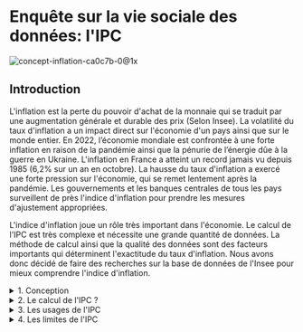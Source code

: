 # Enquête sur la vie sociale des données: l'IPC
![concept-inflation-ca0c7b-0@1x](https://user-images.githubusercontent.com/118843717/204086325-4ae1ba6e-109c-4ee6-81e2-a31fb9232706.jpeg)

## Introduction

L'inflation est la perte du pouvoir d'achat de la monnaie qui se traduit par une augmentation générale et durable des prix (Selon Insee). La volatilité du taux d'inflation a un impact direct sur l'économie d'un pays ainsi que sur le monde entier. En 2022, l’économie mondiale est confrontée à une forte inflation en raison de la pandémie ainsi que la pénurie de l’énergie dûe à la guerre en Ukraine. L'inflation en France a atteint un record jamais vu depuis 1985 (6,2% sur un an en octobre). La hausse du taux d'inflation a exercé une forte pression sur l'économie, qui se remet lentement après la pandémie. Les gouvernements et les banques centrales de tous les pays surveillent de près l'indice d'inflation pour prendre les mesures d'ajustement appropriées.

L'indice d'inflation joue un rôle très important dans l'économie. Le calcul de l'IPC est très complexe et nécessite une grande quantité de données. La méthode de calcul ainsi que la qualité des données sont des facteurs importants qui déterminent l'exactitude du taux d'inflation. Nous avons donc décidé de faire des recherches sur la base de données de l'Insee pour mieux comprendre l'indice d'inflation.


<details>
<summary>1. Conception</summary>
 
L'Institut national de la statistique et des études économiques est le bureau national des statistiques de France. L'INSEE a été créé par la loi de finances du 27 avril 1946. L’Insee est une direction générale du ministère de l'Économie et des Finances: elle collecte, analyse et diffuse des informations sur l’économie et la société française. Eurostat considère l'INSEE comme un organisme indépendant parce qu’il conduit ses travaux en indépendance professionnelle.

![insee-auto-entrepreneur](https://user-images.githubusercontent.com/118843717/204126487-c9b9ee52-aacd-486a-b264-f35235baac08.jpg)

L'une des tâches importantes de l'Insee est de fournir l’indice d'inflation en France au travers de l'indice des prix à la consommation (IPC). Cet indice est de première importance, car il permet de mesurer l’inflation sur une période donnée, généralement une année: il reflète l'évolution moyenne des prix des produits consommés par les ménages. En économie, l'inflation est une situation de hausse générale des prix des biens et services. Une hausse du taux d'inflation, en particulier l'hyperinflation, provoque des effets négatifs conduisant à une crise économique. Au contraire, la déflation est une situation où la croissance des prix est réduite, ce qui affecte la demande de biens et de services, entraînant une situation difficile pour la croissance de l'économie. La mesure commune de l'inflation est le taux d'inflation, c'est-à-dire la variation en pourcentage annualisée de l'indice général des prix.

Ainsi, aujourd'hui, les économistes préfèrent un taux d'inflation faible et stable. Un taux d'inflation stable contribuera à stabiliser le marché du travail, à réduire les coûts de production, à stabiliser les taux d'intérêt et à augmenter les opportunités d'expansion pour les entreprises. Ces effets positifs favorisent le développement économique. Par conséquent, les banques centrales ainsi que les gouvernements doivent surveiller de près le taux d'inflation pour contrôler la situation.

L'Insee a créé la base de données de l'IPC en 1914. La couverture de l'IPC s'est ajustée à la fois géographiquement et démographiquement au fil du temps: aujourd'hui il couvre l'ensemble du territoire français en comptant tous les outre mer excepté Mayotte. La base de données de L'IPC base 2015 est la 8e génération de l'indice, il est entré en service en 2016.

Les experts nationaux et les organisations internationales (Eurostat, FMI, ONU, BIT) sont ceux qui recherchent et décident de la méthode de calcul de l'IPC. Ce calcul est très précis, réglementé et partagé avec les autres pays européens.

Les données d'inflation de l'Insee sont des données publiques accessibles à tous. Ces données aident les ménages, ainsi que les économistes, les banques et les gouvernements à évaluer la situation actuelle de l'inflation. Surtout, en France, la banque centrale et le gouvernement utilisent le taux d'inflation de l'Insee pour évaluer la situation économique du pays. À partir de là, ils ajustent des mesures comme les taux d'intérêt et les politiques fiscales, etc, pour s’adapter à la conjoncture économique. Eurostat utilise les statistiques de l'INSEE en combinaison avec celles d'autres agences statistiques nationales pour compiler des statistiques comparables pour l'ensemble de l'Union européenne: on l'appelle l'IPCH (Indice des prix à la consommation harmonisé).

</details>

<details>
<summary>2. Le calcul de l'IPC ?</summary>

## Q'est ce qui est pris en compte pour calculer l'IPC ?

L'IPC est publié chaque mois au Journal Officiel. Pour le calculer, sont pris en compte :
- Les prix sur Internet, le prix des tarifs, les données administratives fournies par tous les organismes
- Des collectes de données organisées par des enquêteurs dans tous des points de vente de toute sorte et à travers toute la France
- Les données recueillies en caisse par les grandes enseignes de distribution

### Modes de calcul et conception de l'IPC.

#### Calcul de l’évolution du prix entre deux périodes
#### Calcul effectué tous les ans le 1er Janvier; il consiste à:
- Diviser le prix du panier du 1er janvier de l’année actuelle par le prix du panier du 1er janvier de l’année précédente.
- Multiplier le résultat obtenu par 100 (l’indice de référence : on considère que le prix de départ, donc du premier panier, était de 100%)
- On soustrait 100 (le même indice de référence) entre les deux paniers 
- On obtient alors un résultat en pourcentage qui correspond à l’inflation
Si l’IPC est négatif, alors le pays est dans une situation d'inflation; s'il est négatif, le pays est confronté à une déflation. 

</details>

<details>
<summary>3. Les usages de l'IPC</summary>

L'IPC est utile à une multitude d'acteurs qui en font des usages différents.

### Le gouvernement
La volatilité de l'inflation a un impact sur l'ensemble de l'économie. Par conséquent, pour assurer la croissance de l'économie, le gouvernement doit assurer un taux d'inflation faible, stable et prévisible. Si l'inflation est élevée mais que le gouvernement n'a pas de mesures pour la contrôler, cela peut conduire à une hyperinflation: le prix des biens augmente rapidement et l'argent perd de la valeur, ce qui entraine l'effondrement de l'économie. 
Un bon exemple de cette situation est la crise au Vénézuela. En raison de la faiblesse des politiques du gouvernement, le pays est confronté à une situation d'hyperinflation qui est la cause d'une crise économique, politique et sociale. En 2014, le Venezuela est entré en récession. En 2018, l'inflation a atteint 130 000 %. En 2022, le taux de chômage a crû à plus de 36 %. Le revenu des gens ne suffit plus pour acheter les produits de première nécessité, ce qui entraîne une augmentation du taux de criminalité, ainsi que l'exode de dizaines de millions de personnes.
Les gouvernements se servent aussi de l'IPC pour déterminer les retraites, le montant du SMIC ainsi que les aides sociales telles que les pensions alimentaires. 
Au delà de l'évaluation des politiques monétaires au niveau national, l'IPC sert aussi à mesurer la compétitivité d'un pays sur la scène internationale. 

### La banque centrale

En maîtrisant le taux de l'inflation, la banque centrale maintient la stabilité des prix. L'objectif d'inflation de la centrale est de 2 %. La stabilité des prix soutient la croissance économique et la création d'emplois. De ce fait, la banque centrale doit surveiller de près le taux d'inflation.

### Les entreprises

L'inflation affecte toutes les entreprises, mais les petites et moyennes entreprises sont les plus fragiles. Une inflation élevée entraîne une augmentation du prix des matériaux, de l'énergie et des transports.  De plus, lorsque l'inflation est élevée, la baisse de la demande réduit également les revenus des entreprises. Quand le marché est également volatil, les entreprises sont en difficulté pour prévoir les prix et les mouvements du marché. Confrontées à ce genre de situation, les petites et moyennes entreprises doivent supprimer des postes et rétrécir leur marché. L'inflation entraîne également une hausse des taux d'intérêt, ce qui rend difficile aux entreprises l'accès au capital nécessaire pour se développer. 
Au contraire, la déflation limite la croissance de l'économie. Quand les prix baissent souvent, les consommateurs ont tendance à accumuler de l'argent pour attendre d'autres rabais. Les entreprises limtent donc leur production et les recrutements. Cela augmente le taux de chômage, ce qui affecte le revenu des ménages: les revenus baissent, le pouvoir d'achat diminue également, créant un cercle vicieux. 
Par conséquent, les entreprises surveillent également l'indice d'inflation pour mieux construire leur plan d'affaires sur le long terme long terme.

### Les investisseurs

Les investisseurs utilisent le taux d’inflation pour prédire quel secteur à investir, parce que l’indice augmentation de prix n’est pas le même pour chaque secteur. Par exemple dans le passé, quand l’inflation était trop élevée et quand le gouvernement manquait de mesures efficaces pour la contrôler, les investisseurs se sont réfugiés dans l'achat de l’or dont la valeur est sûre et stable. En ce moment, les investisseurs surveillent l'IPC pour anticiper le comportement de la banque centrale et prévoir si celle-ci a pour intention d'augmenter agressivement le taux d'interêt ou au contraire d'adopter des taux plus doux.

### Les ménages

L'inflation affecte aussi directement la vie des gens. La hausse de l'inflation signifie que les prix des biens de la vie quotidienne augmentent alors que les revenus restent inchangés: les ménages paient plus pour le même niveau de vie. Pour les familles à revenu modeste, avec l’inflation, leurs revenus ne sont pas suffisants pour subvenir aux besoins de base. Par exemple, en France, en octobre 2022, l'inflation avait atteint 6.2% sur un an, un niveau inédit depuis 1985. Les ménages les plus modestes consacrent la majeure partie de leurs revenus aux produits alimentaires. Par conséquent, les ménages surveillent également l'indice d'inflation pour planifier leurs dépenses, leurs achats et leur épargne.

</details>

<details>
<summary>4. Les limites de l'IPC</summary>

### Quelles sont les limites ou les critiques rencontrées par le jeu de données ?

#### Limites de IPC:
Biais de substitution
Introduction de nouveaux bien : Certains biens ne sont pas pris en compte car il est difficile d’observer leur prix, ou bien parce qu’il sont comptabilisés d’une autre manière
Changements de qualité
Biais de substitution des lieux de vente.
#### Qualité des données 
#### L’inflation ne reflète pas le vrai coût de la vie. 

</details>
